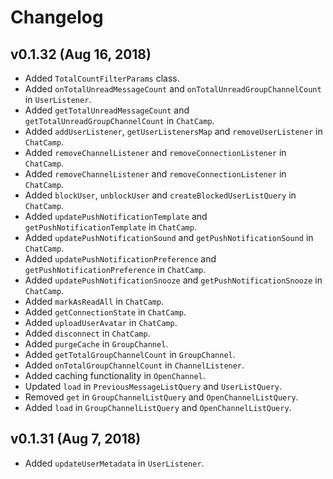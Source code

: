 Changelog
=========

## v0.1.32 (Aug 16, 2018)
 * Added `TotalCountFilterParams` class.
 * Added `onTotalUnreadMessageCount` and `onTotalUnreadGroupChannelCount` in `UserListener`.
 * Added `getTotalUnreadMessageCount` and `getTotalUnreadGroupChannelCount` in `ChatCamp`.
 * Added `addUserListener`, `getUserListenersMap` and `removeUserListener` in `ChatCamp`.
 * Added `removeChannelListener` and `removeConnectionListener` in `ChatCamp`.
 * Added `removeChannelListener` and `removeConnectionListener` in `ChatCamp`.
 * Added `blockUser`, `unblockUser` and `createBlockedUserListQuery` in `ChatCamp`.    
 * Added `updatePushNotificationTemplate` and `getPushNotificationTemplate` in `ChatCamp`.
 * Added `updatePushNotificationSound` and `getPushNotificationSound` in `ChatCamp`.
 * Added `updatePushNotificationPreference` and `getPushNotificationPreference` in `ChatCamp`.
 * Added `updatePushNotificationSnooze` and `getPushNotificationSnooze` in `ChatCamp`.
 * Added `markAsReadAll` in `ChatCamp`.
 * Added `getConnectionState` in `ChatCamp`.
 * Added `uploadUserAvatar` in `ChatCamp`.
 * Added `disconnect` in `ChatCamp`.
 * Added `purgeCache` in `GroupChannel`.
 * Added `getTotalGroupChannelCount` in `GroupChannel`.
 * Added `onTotalGroupChannelCount` in `ChannelListener`.
 * Added caching functionality in `OpenChannel`.
 * Updated `load` in `PreviousMessageListQuery` and `UserListQuery`.
 * Removed `get` in `GroupChannelListQuery` and `OpenChannelListQuery`.
 * Added `load` in `GroupChannelListQuery` and `OpenChannelListQuery`.

## v0.1.31 (Aug 7, 2018)
 * Added `updateUserMetadata` in `UserListener`.
 

